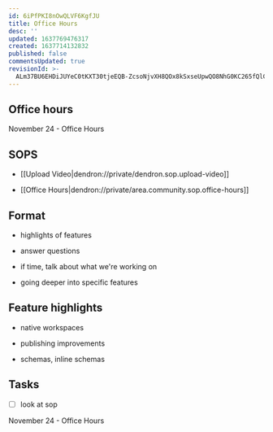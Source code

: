 ```yaml
---
id: 6iPfPKI8nOwQLVF6KgfJU
title: Office Hours
desc: ''
updated: 1637769476317
created: 1637714132832
published: false
commentsUpdated: true
revisionId: >-
  ALm37BU6EHDiJUYeC0tKXT30tjeEQB-ZcsoNjvXH8QOx8kSxseUpwQO8NhG0KC265fQlCaANOD_ByvkPZMhR8Q
---
```

##  Office hours

November 24 - Office Hours
## SOPS

- [[Upload Video|dendron://private/dendron.sop.upload-video]]

- [[Office Hours|dendron://private/area.community.sop.office-hours]]

## Format

- highlights of features

- answer questions

- if time, talk about what we're working on

- going deeper into specific features

## Feature highlights

- native workspaces

- publishing improvements

- schemas, inline schemas

## Tasks

- [ ] look at sop

November 24 - Office Hours

